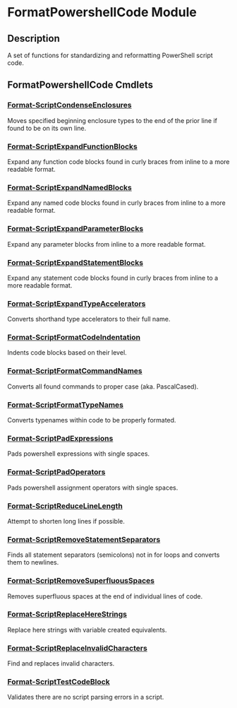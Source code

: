﻿---
Module Name: FormatPowershellCode
Module Guid: dcfbce3c-18be-4775-b98d-4431d4fb9e08
Download Help Link: https://github.com/zloeber/FormatPowershellCode/release/FormatPowershellCode/docs/FormatPowershellCode.md
Help Version: 1.4.0
Locale: en-US
---

# FormatPowershellCode Module
## Description
A set of functions for standardizing and reformatting PowerShell script code.

## FormatPowershellCode Cmdlets
### [Format-ScriptCondenseEnclosures](Format-ScriptCondenseEnclosures.md)
Moves specified beginning enclosure types to the end of the prior line if found to be on its own line.

### [Format-ScriptExpandFunctionBlocks](Format-ScriptExpandFunctionBlocks.md)
Expand any function code blocks found in curly braces from inline to a more readable format.

### [Format-ScriptExpandNamedBlocks](Format-ScriptExpandNamedBlocks.md)
Expand any named code blocks found in curly braces from inline to a more readable format.

### [Format-ScriptExpandParameterBlocks](Format-ScriptExpandParameterBlocks.md)
Expand any parameter blocks from inline to a more readable format.

### [Format-ScriptExpandStatementBlocks](Format-ScriptExpandStatementBlocks.md)
Expand any statement code blocks found in curly braces from inline to a more readable format.

### [Format-ScriptExpandTypeAccelerators](Format-ScriptExpandTypeAccelerators.md)
Converts shorthand type accelerators to their full name.

### [Format-ScriptFormatCodeIndentation](Format-ScriptFormatCodeIndentation.md)
Indents code blocks based on their level.

### [Format-ScriptFormatCommandNames](Format-ScriptFormatCommandNames.md)
Converts all found commands to proper case (aka. PascalCased).

### [Format-ScriptFormatTypeNames](Format-ScriptFormatTypeNames.md)
Converts typenames within code to be properly formated.

### [Format-ScriptPadExpressions](Format-ScriptPadExpressions.md)
Pads powershell expressions with single spaces.

### [Format-ScriptPadOperators](Format-ScriptPadOperators.md)
Pads powershell assignment operators with single spaces.

### [Format-ScriptReduceLineLength](Format-ScriptReduceLineLength.md)
Attempt to shorten long lines if possible.

### [Format-ScriptRemoveStatementSeparators](Format-ScriptRemoveStatementSeparators.md)
Finds all statement separators (semicolons) not in for loops and converts them to newlines.

### [Format-ScriptRemoveSuperfluousSpaces](Format-ScriptRemoveSuperfluousSpaces.md)
Removes superfluous spaces at the end of individual lines of code.

### [Format-ScriptReplaceHereStrings](Format-ScriptReplaceHereStrings.md)
Replace here strings with variable created equivalents.

### [Format-ScriptReplaceInvalidCharacters](Format-ScriptReplaceInvalidCharacters.md)
Find and replaces invalid characters.

### [Format-ScriptTestCodeBlock](Format-ScriptTestCodeBlock.md)
Validates there are no script parsing errors in a script.


